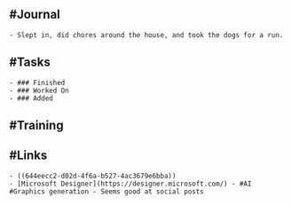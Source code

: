 ## #Journal
	- Slept in, did chores around the house, and took the dogs for a run.
## #Tasks
	- ### Finished
	- ### Worked On
	- ### Added
## #Training
## #Links
	- ((644eecc2-d02d-4f6a-b527-4ac3679e6bba))
	- [Microsoft Designer](https://designer.microsoft.com/) - #AI #Graphics generation - Seems good at social posts